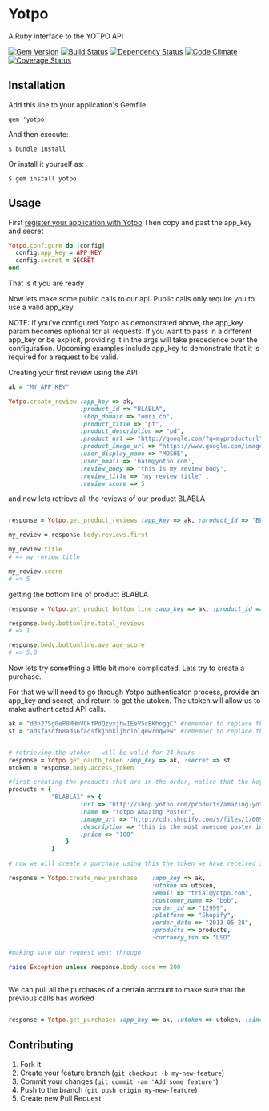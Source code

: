 # Yotpo

A Ruby interface to the YOTPO API

[gem]: http://rubygems.org/gems/yotpo
[travis]: http://travis-ci.org/YotpoLtd/yotpo-ruby
[gemnasium]: https://gemnasium.com/YotpoLtd/yotpo-ruby
[codeclimate]: https://codeclimate.com/github/YotpoLtd/yotpo-ruby
[coveralls]: https://coveralls.io/r/YotpoLtd/yotpo-ruby

[![Gem Version](https://badge.fury.io/rb/yotpo.png)][gem]
[![Build Status](https://secure.travis-ci.org/YotpoLtd/yotpo-ruby.png?branch=master)][travis]
[![Dependency Status](https://gemnasium.com/YotpoLtd/yotpo-ruby.png?travis)][gemnasium]
[![Code Climate](https://codeclimate.com/github/YotpoLtd/yotpo-ruby.png)][codeclimate]
[![Coverage Status](https://coveralls.io/repos/YotpoLtd/yotpo-ruby/badge.png?branch=master)][coveralls]

## Installation

Add this line to your application's Gemfile:

    gem 'yotpo'

And then execute:

    $ bundle install

Or install it yourself as:

    $ gem install yotpo

## Usage

First [register your application with Yotpo][register]
Then copy and past the app_key and secret
```ruby
Yotpo.configure do |config|
  config.app_key = APP_KEY
  config.secret = SECRET
end
```
That is it you are ready

Now lets make some public calls to our api. Public calls only require you to use a valid app_key.

NOTE: If you've configured Yotpo as demonstrated above, the app_key param becomes
optional for all requests.  If you want to pass in a different app_key or be
explicit, providing it in the args will take precedence over the configuration.
Upcoming examples include app_key to demonstrate that it is required for a
request to be valid.

Creating your first review using the API

```ruby
ak = "MY_APP_KEY"

Yotpo.create_review :app_key => ak, 
                    :product_id => "BLABLA", 
                    :shop_domain => "omri.co", 
                    :product_title => "pt", 
                    :product_description => "pd", 
                    :product_url => "http://google.com/?q=myproducturl", 
                    :product_image_url => "https://www.google.com/images/srpr/logo4w.png", 
                    :user_display_name => "MOSHE", 
                    :user_email => 'haim@yotpo.com', 
                    :review_body => "this is my review body", 
                    :review_title => "my review title" , 
                    :review_score => 5
```

and now lets retrieve all the reviews of our product BLABLA

```ruby

response = Yotpo.get_product_reviews :app_key => ak, :product_id => "BLABLA"

my_review = response.body.reviews.first

my_review.title
# => my review title

my_review.score
# => 5

```

getting the bottom line of product BLABLA

```ruby
response = Yotpo.get_product_bottom_line :app_key => ak, :product_id => "BLABLA"

response.body.bottomline.total_reviews
# => 1 

response.body.bottomline.average_score
# => 5.0
```

Now lets try something a little bit more complicated. Lets try to create a purchase. 

For that we will need to go through Yotpo authenticaton process, provide an app_key and secret, and return to get the utoken. The utoken will allow us to make authenticated API calls. 

```ruby
ak = "d3n27Sg0eP8MHmVCHfPdQzyxjhwIEeV5cBKhoggC" #remember to replace the APP_KEY with your own.
st = "adsfasdf68ads6fadsfkjbhkljhciolqewrnqwew" #remember to replace the SECRET with your own.


# retrieving the utoken - will be valid for 24 hours
response = Yotpo.get_oauth_token :app_key => ak, :secret => st
utoken = response.body.access_token

#first creating the products that are in the order, notice that the key of the product hash is the product_sku
products = {
            "BLABLA1" => {
                    :url => "http://shop.yotpo.com/products/amazing-yotpo-poster", 
                    :name => "Yotpo Amazing Poster", 
                    :image_url => "http://cdn.shopify.com/s/files/1/0098/1912/products/qa2_medium.png?41", 
                    :description => "this is the most awesome poster in the world!", 
                    :price => "100"
                }
            }

# now we will create a purchase using this the token we have received in the previous step

response = Yotpo.create_new_purchase    :app_key => ak, 
                                        :utoken => utoken, 
                                        :email => "trial@yotpo.com", 
                                        :customer_name => "bob", 
                                        :order_id => "12999", 
                                        :platform => "Shopify", 
                                        :order_date => "2013-05-28", 
                                        :products => products, 
                                        :currency_iso => "USD"
                                        
#making sure our request went through

raise Exception unless response.body.code == 200 
                                        
```

We can pull all the purchases of a certain account to make sure that the previous calls has worked

```ruby

response = Yotpo.get_purchases :app_key => ak, :utoken => utoken, :since_date => "2013-05-26"

```


[register]: https://www.yotpo.com/register

## Contributing

1. Fork it
2. Create your feature branch (`git checkout -b my-new-feature`)
3. Commit your changes (`git commit -am 'Add some feature'`)
4. Push to the branch (`git push origin my-new-feature`)
5. Create new Pull Request
